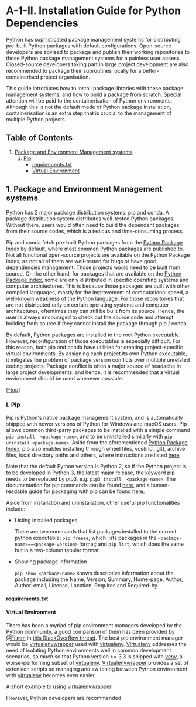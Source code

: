 # A-1-II. <a name="top"/>Installation Guide for Python Dependencies</a>
Python has sophisticated package management systems for distributing pre-built Python packages with default 
configurations. Open-source developers are advised to package and publish their working repositories to those Python 
package management systems for a painless user access. Closed-source developers taking part in large project development 
are also recommended to package their subroutines locally for a better-containerised project organisation.

This guide introduces how to install package libraries with these package management systems, and how to build a package 
from scratch. Special attention will be paid to the containerisation of Python environments. Although this is not the
default mode of Python package installation, containerisation is an extra step that is crucial to the management of 
multiple Python projects.

## Table of Contents
1. [Package and Environment Management systems](#management)
   1. [Pip](#pip)
      - [requirements.txt](#requirements-txt)
      - [Virtual Environment](#pip-virtual-environment)

## <a name="management"/>1. Package and Environment Management systems</a>
Python has 2 major package distribution systems: pip and conda. A package distribution system distributes well-tested 
Python packages. Without them, users would often need to build the dependent packages from their source codes, which 
is a tedious and time-consuming process. 

Pip and conda fetch pre-built Python packages from the [Python Package Index](https://pypi.org/) by default, where most 
common Python packages are published to. Not all functional open-source projects are available on the Python Package 
Index, as not all of them are well-tested for bugs or have good dependencies management. Those projects would need to be
built from source. On the other hand, for packages that are available on the [Python Package Index](https://pypi.org/), 
some are only distributed in specific operating systems and computer architectures. This is because those packages are 
built with other compiled languages, mostly for the improvement of computational speed, a well-known weakness of the 
Python language. For those repositories that are not distributed only on certain operating systems and computer 
architectures, oftentimes they can still be built from its source. Hence, the user is always encouraged to check out the 
source code and attempt building from source if they cannot install the package through pip / conda.

By default, Python packages are installed to the root Python executable. However, reconfiguration of those executables 
is especially difficult. For this reason, both pip and conda have utilities for creating project-specific virtual 
environments. By assigning each project its own Python executable, it mitigates the problem of package version conflicts 
over multiple unrelated coding projects. Package conflict is often a major source of headache in large project 
developments, and hence, it is recommended that a virtual environment should be used whenever possible.

[[^top]](#top)

### <a name="pip"/>I. Pip</a>
Pip is Python's native package management system, and is automatically shipped with newer versions of Python for Windows 
and macOS users. Pip allows common third-party packages to be installed with a simple command `pip install 
<package-name>`, and to be uninstalled similarly with `pip uninstall <package-name>`. Aside from the aforementioned 
[Python Package Index](https://pypi.org/), pip also enables installing through wheel files, vcs(incl. git), archive 
files, local directory paths and others, where instructions are listed [here](
https://packaging.python.org/tutorials/installing-packages/).

Note that the default Python version is Python 2, so if the Python project is to be 
developed in Python 3, the latest major release, the keyword pip needs to be replaced by pip3, e.g. `pip3 install 
<package-name>`. The documentation for pip commands can be found 
[here](https://pip.pypa.io/en/stable/), and a human-readable guide for packaging with pip can be found [here](
https://packaging.python.org/).

Aside from installation and uninstallation, other useful pip functionalities include:

- Listing installed packages

   There are two commands that list packages installed to the current python executable: `pip freeze`, which lists
   packages in the `<package-name>==<package-version>` format; and `pip list`, which does the same but in a two-column
   tabular format.
- Showing package information

   `pip show <package-name>` shows descriptive information about the package including the Name, Version, Summary, 
   Home-page, Author, Author-email, License, Location, Requires and Required-by.

#### <a name="requirements-txt"/>requirements.txt</a>

#### <a name="pip-virtual-environment"/>Virtual Environment</a>
There has been a myriad of pip environment managers developed by the Python community, a good comparison of them has
been provided by [@Filmm](https://stackoverflow.com/users/247696/flimm) in [this StackOverflow thread](
https://stackoverflow.com/questions/41573587/what-is-the-difference-between-venv-pyvenv-pyenv-virtualenv-virtualenvwrappe).
The best pip environment manager would be [virtualenvwrapper](https://virtualenvwrapper.readthedocs.io/en/latest/) used 
with [virtualenv](https://virtualenv.pypa.io/en/latest/). [Virtualenv](https://virtualenv.pypa.io/en/latest/) addresses
the need of isolating Python environments well in common development scenarios, so much so that Python version >= 3.3 is 
shipped with [venv](https://docs.python.org/3/library/venv.html), a worse-performing subset of [virtualenv](
https://virtualenv.pypa.io/en/latest/). [Virtualenvwrapper](https://virtualenvwrapper.readthedocs.io/en/latest/) 
provides a set of extension scripts so managing and switching between Python environment with [virtualenv](
https://virtualenv.pypa.io/en/latest/) becomes even easier.

A short example to using [virtualenvwrapper](https://virtualenvwrapper.readthedocs.io/en/latest/)

However, Python developers are recommended
